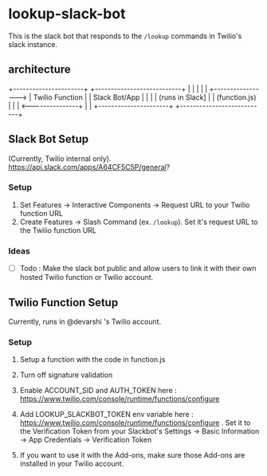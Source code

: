 # lookup-slack-bot

This is the slack bot that responds to the `/lookup` commands in Twilio's slack instance.

## architecture

+----------------------+                   +---------------------------+
|                      |                   |                           |
|                      +-----------------> |     Twilio Function       |
|      Slack Bot/App   |                   |                           |
|   (runs in Slack]    |                   |        (function.js)      |
|                      | <---------------+ |                           |
+----------------------+                   +---------------------------+

## Slack Bot Setup

(Currently, Twilio internal only). 
https://api.slack.com/apps/A64CF5C5P/general?

### Setup

1. Set Features -> Interactive Components -> Request URL to your Twilio function URL
2. Create Features -> Slash Command (ex. `/lookup`). Set it's request URL to the Twilio function URL 

### Ideas

- [ ] Todo : Make the slack bot public and allow users to link it with their own hosted Twilio function or Twilio account. 


## Twilio Function Setup

Currently, runs in @devarshi 's Twilio account.

### Setup

1. Setup a function with the code in function.js
2. Turn off signature validation
3. Enable ACCOUNT_SID and AUTH_TOKEN here : https://www.twilio.com/console/runtime/functions/configure
4. Add LOOKUP_SLACKBOT_TOKEN env variable here : https://www.twilio.com/console/runtime/functions/configure . Set it to the Verification Token from your Slackbot's Settings -> Basic Information -> App Credentials -> Verification Token

5. If you want to use it with the Add-ons, make sure those Add-ons are installed in your Twilio account.

